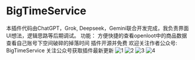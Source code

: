 # BigTimeService

本插件代码由ChatGPT，Grok, Deepseek，Gemini联合开发完成，我负责界面UI想法，逻辑思路等后期调试。
功能：
方便快捷的查看openloot中的商品数据
查看自己账号下空间破碎的掉落时间
插件开源并免费
欢迎关注作者公众号: BigTimeService
关注公众号获取插件最新更新
![1](https://github.com/user-attachments/assets/d8f8620e-906f-4dcb-b7e1-a553ae567bdb)
![2](https://github.com/user-attachments/assets/27ca2d1b-a512-441d-af13-ffe33d269fc6)
![3](https://github.com/user-attachments/assets/105da0fc-bae9-4ba6-a735-18d94d6c345b)
![4](https://github.com/user-attachments/assets/47d0fae4-f576-4e21-9b8f-4ddfa094613f)
